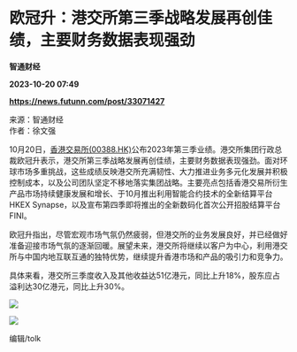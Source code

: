 # 欧冠升：港交所第三季战略发展再创佳绩，主要财务数据表现强劲
**智通财经**

**2023-10-20 07:49**

**https://news.futunn.com/post/33071427**

来源：智通财经  
作者：徐文强

10月20日，[香港交易所(00388.HK)](https://www.futunn.com/quote/stock?m=hk&code=00388)公布2023年第三季业绩。港交所集团行政总裁欧冠升表示，港交所第三季战略发展再创佳绩，主要财务数据表现强劲。面对环球市场多重挑战，这些成绩反映港交所充满韧性、大力推进业务多元化发展并积极控制成本，以及公司团队坚定不移地落实集团战略。主要亮点包括香港交易所衍生产品市场持续健康发展和增长、于10月推出利用智能合约技术的全新结算平台HKEX Synapse，以及宣布第四季即将推出的全新数码化首次公开招股结算平台FINI。

欧冠升指出，尽管宏观市场气氛仍然疲弱，但港交所的业务发展良好，并已经做好准备迎接市场气氛的逐渐回暖。展望未来，港交所将继续以客户为中心，利用港交所与中国内地互联互通的独特优势，继续提升香港市场和产品的吸引力和竞争力。

具体来看，港交所三季度收入及其他收益达51亿港元，同比上升18%，股东应占溢利达30亿港元，同比上升30%。

![](https://postimg.futunn.com/16977864831528124125725.jpeg)

![](https://postimg.futunn.com/1697786489238433974270.jpeg)

编辑/tolk